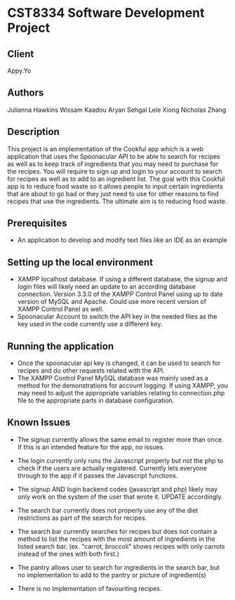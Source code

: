 # CST8334 Software Development Project
## Client
Appy.Yo

## Authors
Julianna Hawkins
Wissam Kaadou
Aryan Sehgal
Lele Xiong
Nicholas Zhang

## Description
This project is an implementation of the Cookful app which is a web application that uses the Spoonacular API to be able to search for recipes as well as to keep track of ingredients that you may need to purchase for the recipes. You will require to sign up and login to your account to search for recipes as well as to add to an ingredient list. The goal with this Cookful app is to reduce food waste so it allows people to input certain ingredients that are about to go bad or they just need to use for other reasons to find recipes that use the ingredients. The ultimate aim is to reducing food waste.

## Prerequisites
- An application to develop and modify text files like an IDE as an example

## Setting up the local environment
- XAMPP localhost database. If using a different database, the signup and login files will likely need an update to an according database connection. Version 3.3.0 of the XAMPP Control Panel using up to date version of MySQL and Apache. Could use more recent version of XAMPP Control Panel as well.
- Spoonacular Account to switch the API key in the needed files as the key used in the code currently use a different key.
  
## Running the application
- Once the spoonacular api key is changed, it can be used to search for recipes and do other requests related with the API.
- The XAMPP Control Panel MySQL database was mainly used as a method for the demonstrations for account logging. If using XAMPP, you may need to adjust the appropriate variables relating to connection.php file to the appropriate parts in database configuration.

## Known Issues 
- The signup currently allows the same email to register more than once. If this is an intended feature for the app, no issues.

- The login currently only runs the Javascript properly but not the php to check if the users are actually registered. Currently lets everyone through to the app if it passes the Javascript functions.

- The signup AND login backend codes (javascript and php) likely may only work on the system of the user that wrote it. UPDATE accordingly.

- The search bar currently does not properly use any of the diet restrictions as part of the search for recipes.

- The search bar currently searches for recipes but does not contain a method to list the recipes with the most amount of ingredients in the listed search bar. (ex. "carrot, broccoli" shows recipes with only carrots instead of the ones with both first.)

- The pantry allows user to search for ingredients in the search bar, but no implementation to add to the pantry or picture of ingredient(s)

- There is no implementation of favouriting recipes.
